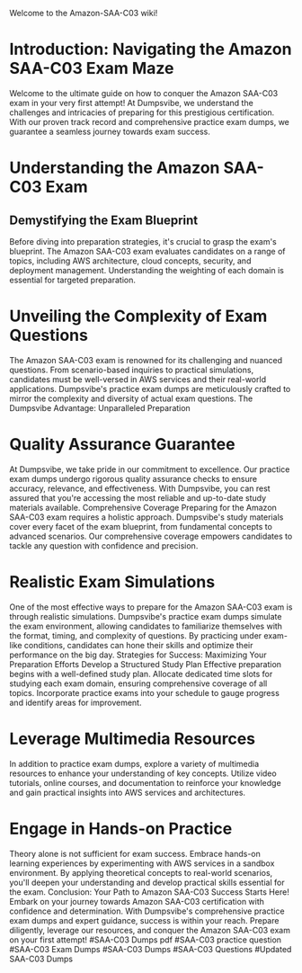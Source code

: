 Welcome to the Amazon-SAA-C03 wiki!
# Introduction: Navigating the Amazon SAA-C03 Exam Maze
Welcome to the ultimate guide on how to conquer the Amazon SAA-C03 exam in your very first attempt! At Dumpsvibe, we understand the challenges and intricacies of preparing for this prestigious certification. With our proven track record and comprehensive practice exam dumps, we guarantee a seamless journey towards exam success.
# Understanding the Amazon SAA-C03 Exam
## Demystifying the Exam Blueprint
Before diving into preparation strategies, it's crucial to grasp the exam's blueprint. The Amazon SAA-C03 exam evaluates candidates on a range of topics, including AWS architecture, cloud concepts, security, and deployment management. Understanding the weighting of each domain is essential for targeted preparation.
# Unveiling the Complexity of Exam Questions
The Amazon SAA-C03 exam is renowned for its challenging and nuanced questions. From scenario-based inquiries to practical simulations, candidates must be well-versed in AWS services and their real-world applications. Dumpsvibe's practice exam dumps are meticulously crafted to mirror the complexity and diversity of actual exam questions.
The Dumpsvibe Advantage: Unparalleled Preparation
# Quality Assurance Guarantee
At Dumpsvibe, we take pride in our commitment to excellence. Our practice exam dumps undergo rigorous quality assurance checks to ensure accuracy, relevance, and effectiveness. With Dumpsvibe, you can rest assured that you're accessing the most reliable and up-to-date study materials available.
Comprehensive Coverage
Preparing for the Amazon SAA-C03 exam requires a holistic approach. Dumpsvibe's study materials cover every facet of the exam blueprint, from fundamental concepts to advanced scenarios. Our comprehensive coverage empowers candidates to tackle any question with confidence and precision.
# Realistic Exam Simulations
One of the most effective ways to prepare for the Amazon SAA-C03 exam is through realistic simulations. Dumpsvibe's practice exam dumps simulate the exam environment, allowing candidates to familiarize themselves with the format, timing, and complexity of questions. By practicing under exam-like conditions, candidates can hone their skills and optimize their performance on the big day.
Strategies for Success: Maximizing Your Preparation Efforts
Develop a Structured Study Plan
Effective preparation begins with a well-defined study plan. Allocate dedicated time slots for studying each exam domain, ensuring comprehensive coverage of all topics. Incorporate practice exams into your schedule to gauge progress and identify areas for improvement.
# Leverage Multimedia Resources
In addition to practice exam dumps, explore a variety of multimedia resources to enhance your understanding of key concepts. Utilize video tutorials, online courses, and documentation to reinforce your knowledge and gain practical insights into AWS services and architectures.
# Engage in Hands-on Practice
Theory alone is not sufficient for exam success. Embrace hands-on learning experiences by experimenting with AWS services in a sandbox environment. By applying theoretical concepts to real-world scenarios, you'll deepen your understanding and develop practical skills essential for the exam.
Conclusion: Your Path to Amazon SAA-C03 Success Starts Here!
Embark on your journey towards Amazon SAA-C03 certification with confidence and determination. With Dumpsvibe's comprehensive practice exam dumps and expert guidance, success is within your reach. Prepare diligently, leverage our resources, and conquer the Amazon SAA-C03 exam on your first attempt!
#SAA-C03 Dumps pdf
#SAA-C03 practice question
#SAA-C03 Exam Dumps
#SAA-C03 Dumps
#SAA-C03 Questions
#Updated SAA-C03 Dumps
